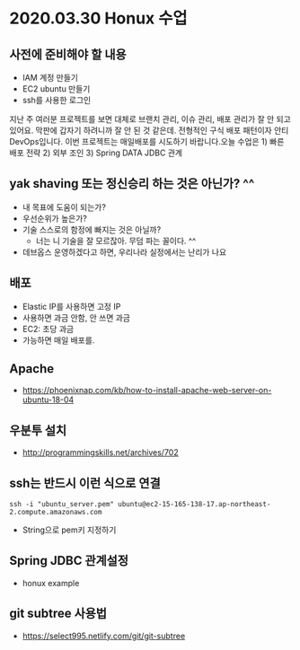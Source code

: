 # 2020.03.30 Honux 수업

## 사전에 준비해야 할 내용

* IAM 계정 만들기
* EC2 ubuntu 만들기
* ssh를 사용한 로그인

지난 주 여러분 프로젝트를 보면 대체로 브랜치 관리, 이슈 관리, 배포 관리가 잘 안 되고 있어요.
막판에 갑자기 하려니까 잘 안 된 것 같은데. 전형적인 구식 배포 패턴이자 안티 DevOps입니다. 이번 프로젝트는 매일배포를 시도하기 바랍니다.오늘 수업은 1) 빠른 배포 전략 2) 외부 조인 3) Spring DATA JDBC 관계

## yak shaving 또는 정신승리 하는 것은 아닌가? ^^

* 내 목표에 도움이 되는가?
* 우선순위가 높은가?
* 기술 스스로의 함정에 빠지는 것은 아닐까?
  * 너는 니 기술을 잘 모르잖아. 무덤 파는 꼴이다. ^^
* 데브옵스 운영하겠다고 하면, 우리나라 실정에서는 난리가 나요

## 배포

* Elastic IP를 사용하면 고정 IP
* 사용하면 과금 안함, 안 쓰면 과금
* EC2: 초당 과금
* 가능하면 매일 배포를.

## Apache

* https://phoenixnap.com/kb/how-to-install-apache-web-server-on-ubuntu-18-04

## 우분투 설치

* http://programmingskills.net/archives/702

## ssh는 반드시 이런 식으로 연결

```
ssh -i "ubuntu_server.pem" ubuntu@ec2-15-165-138-17.ap-northeast-2.compute.amazonaws.com
```

* String으로 pem키 지정하기

## Spring JDBC 관계설정

* honux example

## git subtree 사용법

* https://select995.netlify.com/git/git-subtree